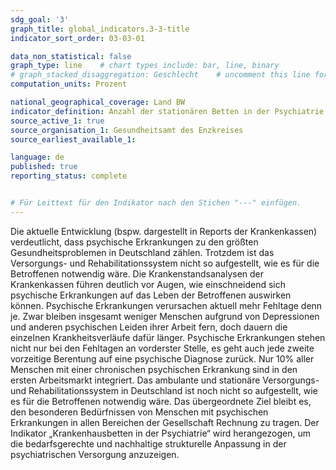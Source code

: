 ```yaml
---
sdg_goal: '3'
graph_title: global_indicators.3-3-title 
indicator_sort_order: 03-03-01

data_non_statistical: false
graph_type: line    # chart types include: bar, line, binary
# graph_stacked_disaggregation: Geschlecht    # uncomment this line for stacked bars. eplace "Geschlecht" with the field of aggregation.
computation_units: Prozent

national_geographical_coverage: Land BW
indicator_definition: Anzahl der stationären Betten in der Psychiatrie je 1.000 EinwohnerInnen
source_active_1: true
source_organisation_1: Gesundheitsamt des Enzkreises
source_earliest_available_1:

language: de   
published: true
reporting_status: complete


# Für Leittext für den Indikator nach den Stichen "---" einfügen.
---
```


Die aktuelle Entwicklung (bspw. dargestellt in Reports der Krankenkassen) verdeutlicht, dass psychische Erkrankungen zu den größten Gesundheitsproblemen in Deutschland zählen. Trotzdem ist das Versorgungs- und Rehabilitationssystem nicht so aufgestellt, wie es für die Betroffenen notwendig wäre.
Die Krankenstandsanalysen der Krankenkassen führen deutlich vor Augen, wie einschneidend sich psychische Erkrankungen auf das Leben der Betroffenen auswirken können. Psychische Erkrankungen verursachen aktuell mehr Fehltage denn je. Zwar bleiben insgesamt weniger Menschen aufgrund von Depressionen und anderen psychischen Leiden ihrer Arbeit fern, doch dauern die einzelnen Krankheitsverläufe dafür länger. Psychische Erkrankungen stehen nicht nur bei den Fehltagen an vorderster Stelle, es geht auch jede zweite vorzeitige Berentung auf eine psychische Diagnose zurück. Nur 10% aller Menschen mit einer chronischen psychischen Erkrankung sind in den ersten Arbeitsmarkt integriert.
Das ambulante und stationäre Versorgungs- und Rehabilitationssystem in Deutschland ist noch nicht so aufgestellt, wie es für die Betroffenen notwendig wäre. Das übergeordnete Ziel bleibt es, den besonderen Bedürfnissen von Menschen mit psychischen Erkrankungen in allen Bereichen der Gesellschaft Rechnung zu tragen.
Der Indikator „Krankenhausbetten in der Psychiatrie“ wird herangezogen, um die bedarfsgerechte und nachhaltige strukturelle Anpassung in der psychiatrischen Versorgung anzuzeigen.